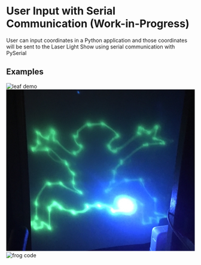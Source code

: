 # User Input with Serial Communication (Work-in-Progress)
User can input coordinates in a Python application and those coordinates will be sent to the 
Laser Light Show using serial communication with PySerial

## Examples
![leaf demo](../videos/leafDemo.gif)
![frog demo](../images/frog.png)
![frog code](../images/frogGraphics.png)
